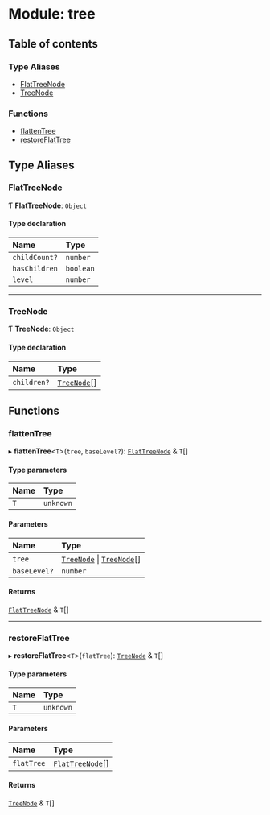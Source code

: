 # Module: tree

## Table of contents

### Type Aliases

- [FlatTreeNode](tree.md#flattreenode)
- [TreeNode](tree.md#treenode)

### Functions

- [flattenTree](tree.md#flattentree)
- [restoreFlatTree](tree.md#restoreflattree)

## Type Aliases

### FlatTreeNode

Ƭ **FlatTreeNode**: `Object`

#### Type declaration

| Name          | Type      |
| :------------ | :-------- |
| `childCount?` | `number`  |
| `hasChildren` | `boolean` |
| `level`       | `number`  |

---

### TreeNode

Ƭ **TreeNode**: `Object`

#### Type declaration

| Name        | Type                             |
| :---------- | :------------------------------- |
| `children?` | [`TreeNode`](tree.md#treenode)[] |

## Functions

### flattenTree

▸ **flattenTree**<`T`\>(`tree`, `baseLevel?`): [`FlatTreeNode`](tree.md#flattreenode) & `T`[]

#### Type parameters

| Name | Type      |
| :--- | :-------- |
| `T`  | `unknown` |

#### Parameters

| Name         | Type                                                               |
| :----------- | :----------------------------------------------------------------- |
| `tree`       | [`TreeNode`](tree.md#treenode) \| [`TreeNode`](tree.md#treenode)[] |
| `baseLevel?` | `number`                                                           |

#### Returns

[`FlatTreeNode`](tree.md#flattreenode) & `T`[]

---

### restoreFlatTree

▸ **restoreFlatTree**<`T`\>(`flatTree`): [`TreeNode`](tree.md#treenode) & `T`[]

#### Type parameters

| Name | Type      |
| :--- | :-------- |
| `T`  | `unknown` |

#### Parameters

| Name       | Type                                     |
| :--------- | :--------------------------------------- |
| `flatTree` | [`FlatTreeNode`](tree.md#flattreenode)[] |

#### Returns

[`TreeNode`](tree.md#treenode) & `T`[]
